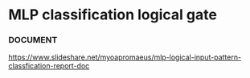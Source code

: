 MLP classification logical gate
===================

### DOCUMENT
https://www.slideshare.net/myoapromaeus/mlp-logical-input-pattern-classfication-report-doc
